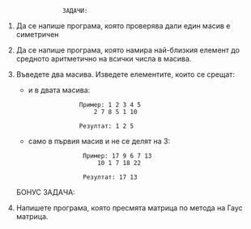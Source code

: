 				    ЗАДАЧИ:

1. Да се напише програма, която проверява дали един масив е симетричен

2. Да се напише програма, която намира най-близкия елемент до средното аритметично на всички числа в масива.

3. Въведете два масива. Изведете елементите, които се срещат:
	- и в двата масива: 


						Пример: 1 2 3 4 5  
							2 7 8 5 1 10

						Резултат: 1 2 5

   - само в първия масив и не се делят на 3:
	
						Пример: 17 9 6 7 13	
							10 1 7 18 22

						Резултат: 17 13




	БОНУС ЗАДАЧА:

4. Напишете прoграма, която пресмята матрица по метода на Гаус матрица.
